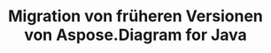 ﻿---
title: Migration von früheren Versionen von Aspose.Diagram for Java
type: docs
weight: 40
url: /de/java/migrating-from-earlier-versions-of-aspose-diagram-for-java/
---
